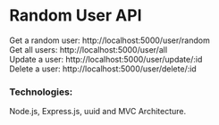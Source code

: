 # Random User API

Get a random user: http://localhost:5000/user/random  
Get all users: http://localhost:5000/user/all  
Update a user: http://localhost:5000/user/update/:id  
Delete a user: http://localhost:5000/user/delete/:id

### Technologies:

Node.js, Express.js, uuid and MVC Architecture.
